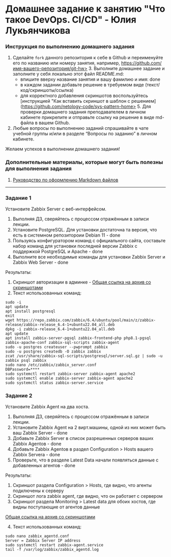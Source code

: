 # Домашнее задание к занятию "Что такое DevOps. СI/СD" - Юлия Лукьянчикова


### Инструкция по выполнению домашнего задания

   1. Сделайте `fork` данного репозитория к себе в Github и переименуйте его по названию или номеру занятия, например, https://github.com/имя-вашего-репозитория/git-hw>   3. Выполните домашнее задание и заполните у себя локально этот файл README.md:
      - впишите вверху название занятия и вашу фамилию и имя: done
      - в каждом задании добавьте решение в требуемом виде (текст/код/скриншоты/ссылка)
      - для корректного добавления скриншотов воспользуйтесь [инструкцией "Как вставить скриншот в шаблон с решением](https://github.com/netology-code/sys-pattern-home>   5. Для проверки домашнего задания преподавателем в личном кабинете прикрепите и отправьте ссылку на решение в виде md-файла в вашем Github.
   6. Любые вопросы по выполнению заданий спрашивайте в чате учебной группы и/или в разделе “Вопросы по заданию” в личном кабинете.

Желаем успехов в выполнении домашнего задания!

### Дополнительные материалы, которые могут быть полезны для выполнения задания

1. [Руководство по оформлению Markdown файлов](https://gist.github.com/Jekins/2bf2d0638163f1294637#Code)

---

### Задание 1 

Установите Zabbix Server с веб-интерфейсом.

1. Выполняя ДЗ, сверяйтесь с процессом отражённым в записи лекции. 
2. Установите PostgreSQL. Для установки достаточна та версия, что есть в системном репозитороии Debian 11 - done
3. Пользуясь конфигуратором команд с официального сайта, составьте набор команд для установки последней версии Zabbix с поддержкой PostgreSQL и Apache - done
4. Выполните все необходимые команды для установки Zabbix Server и Zabbix Web Server - done

Результаты: 

1. Скриншот авторизации в админке - [Общая ссылка на архив со скриншотами](https://drive.google.com/drive/folders/1d2AO__ptEc5QzBOBU-tTmOEiU0azO8ox?usp=sharing)
2. Текст использованных команд: 

```
sudo -i 
apt update
apt install postgresql
exit
wget https://repo.zabbix.com/zabbix/6.4/ubuntu/pool/main/z/zabbix-release/zabbix-release_6.4-1+ubuntu22.04_all.deb
dpkg -i zabbix-release_6.4-1+ubuntu22.04_all.deb
apt update
apt install zabbix-server-pgsql zabbix-frontend-php php8.1-pgsql zabbix-apache-conf zabbix-sql-scripts zabbix-agent
sudo -u postgres createuser --pwprompt zabbix
sudo -u postgres createdb -O zabbix zabbix
zcat /usr/share/zabbix-sql-scripts/postgresql/server.sql.gz | sudo -u zabbix psql zabbix
sudo nano /etc/zabbix/zabbix_server.conf
DBPassword=****
sudo systemctl restart zabbix-server zabbix-agent apache2
sudo systemctl enable zabbix-server zabbix-agent apache2
sudo systemctl status zabbix-server.service

```

### Задание 2

Установите Zabbix Agent на два хоста.

1. Выполняя ДЗ, сверяйтесь с процессом отражённым в записи лекции.
2. Установите Zabbix Agent на 2 вирт.машины, одной из них может быть ваш Zabbix Server - done
3. Добавьте Zabbix Server в список разрешенных серверов ваших Zabbix Agentов - done
4. Добавьте Zabbix Agentов в раздел Configuration > Hosts вашего Zabbix Servera - done
5. Проверьте, что в разделе Latest Data начали появляться данные с добавленных агентов - done

Результаты:
1. Скриншот раздела Configuration > Hosts, где видно, что агенты подключены к серверу
2. Скриншот лога zabbix agent, где видно, что он работает с сервером
3. Скриншот раздела Monitoring > Latest data для обоих хостов, где видны поступающие от агентов данные

[Общая ссылка на архив со скриншотами](https://drive.google.com/drive/folders/1d2AO__ptEc5QzBOBU-tTmOEiU0azO8ox?usp=sharing)

4. Текст использованных команд:

```
sudo nano zabbix_agentd.conf
Server = Zabbix Server IP address
sudo systemctl restart zabbix-agent.service
tail -f /var/log/zabbix/zabbix_agentd.log

```
